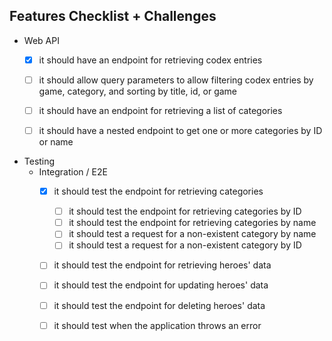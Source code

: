 ## Features Checklist + Challenges

- Web API
    - [x] it should have an endpoint for retrieving codex entries
    - [ ] it should allow query parameters to allow filtering codex entries by game, category, and sorting by title, id, or game
    - [ ] it should have an endpoint for retrieving a list of categories 
    - [ ] it should have a nested endpoint to get one or more categories by ID or name
 
 

- Testing
    - Integration / E2E
        - [x] it should test the endpoint for retrieving categories 
            - [ ] it should test the endpoint for retrieving categories by ID
            - [ ] it should test the endpoint for retrieving categories by name
            - [ ] it should test a request for a non-existent category by name 
            - [ ] it should test a request for a non-existent category by ID
        - [ ] it should test the endpoint for retrieving heroes' data
        - [ ] it should test the endpoint for updating heroes' data
        - [ ] it should test the endpoint for deleting heroes' data
        - [ ] it should test when the application throws an error

 